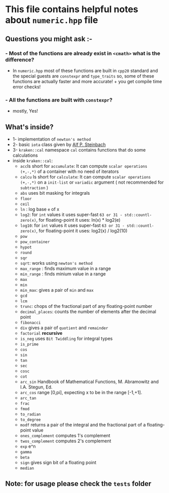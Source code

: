 # This file contains helpful notes about `numeric.hpp` file

## Questions you might ask :-

### - Most of the functions are already exist in `<cmath>` what is the difference?

- In `numeric.hpp` most of these functions are built in `cpp20` standard and the special guests are `constexpr` and `type_traits` so, some of these functions are actually faster and more accurate! + you get compile time error checks!

### - All the functions are built with `constexpr`?

- mostly, Yes!

## What's inside?

- 1- implementation of `newton's method`
- 2- basic `iota` class given by [Alf P. Steinbach][]
- 3- `kraken::cal` namespace `cal` contains functions that do some calculations
- inside `kraken::cal`:
  - `acc`Is short for `accumulate`: It can compute `scalar operations (+,-,*)` of a container with no need of iterators
  - `calcu` Is short for `calculate`: It can compute `scalar operations (+,-,*)` on a `init-list` or `variadic` argument ( not recommended for `subtraction` )
  - `abs` uses bit masking for integrals
  - `floor`
  - `ceil`
  - `ln` : log base `e` of x
  - `log2`: for `int` values it uses super-fast `63 or 31 - std::countl-zero(x)`, for floating-point it uses: ln(x) * log2(e)
  - `log10`: for `int` values it uses super-fast `63 or 31 - std::countl-zero(x)`, for floating-point it uses: log2(x) / log2(10)
  - `pow`
  - `pow_container`
  - `hypot`
  - `round`
  - `sqr`
  - `sqrt`: works using `newton's method`
  - `max_range` : finds maximum value in a range
  - `min_range` : finds minium value in a range
  - `max`
  - `min`
  - `min_max`: gives a pair of `min` and `max`
  - `gcd`
  - `lcm`
  - `trunc`: chops of the fractional part of any floating-point number
  - `decimal_places`: counts the number of elements after the decimal point
  - `fibonacci`
  - `div` gives a pair of `quotient` and `remainder`
  - `factorial` **recursive**
  - `is_neg` uses `Bit Twiddling` for integral types
  - `is_prime`
  - `cos`
  - `sin`
  - `tan`
  - `sec`
  - `cosc`
  - `cot`
  - `arc_sin` Handbook of Mathematical Functions, M. Abramowitz and I.A. Stegun, Ed.
  - `arc_cos` range [0,pi], expecting x to be in the range [-1,+1].
  - `arc_tan`
  - `frac`
  - `fmod`
  - `to_radian`
  - `to_degree`
  - `modf` returns a pair of the integral and the fractional part of a floating-point value
  - `ones_complement` computes 1's complement
  - `twos_complement` computes 2's complement
  - `exp` e^n
  - `gamma`
  - `beta`
  - `sign` gives sign bit of a floating point
  - `median`

## Note: for usage please check the `tests` folder

[Alf P. Steinbach]: https://github.com/alf-p-steinbach
